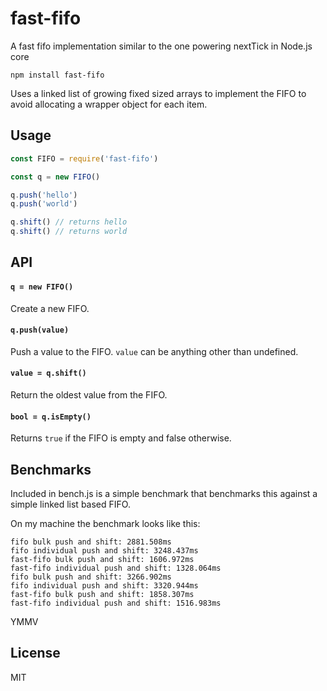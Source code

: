 # fast-fifo

A fast fifo implementation similar to the one powering nextTick in Node.js core

```
npm install fast-fifo
```

Uses a linked list of growing fixed sized arrays to implement the FIFO to avoid
allocating a wrapper object for each item.

## Usage

``` js
const FIFO = require('fast-fifo')

const q = new FIFO()

q.push('hello')
q.push('world')

q.shift() // returns hello
q.shift() // returns world
```

## API

#### `q = new FIFO()`

Create a new FIFO.

#### `q.push(value)`

Push a value to the FIFO. `value` can be anything other than undefined.

#### `value = q.shift()`

Return the oldest value from the FIFO.

#### `bool = q.isEmpty()`

Returns `true` if the FIFO is empty and false otherwise.

## Benchmarks

Included in bench.js is a simple benchmark that benchmarks this against a simple
linked list based FIFO.

On my machine the benchmark looks like this:

```
fifo bulk push and shift: 2881.508ms
fifo individual push and shift: 3248.437ms
fast-fifo bulk push and shift: 1606.972ms
fast-fifo individual push and shift: 1328.064ms
fifo bulk push and shift: 3266.902ms
fifo individual push and shift: 3320.944ms
fast-fifo bulk push and shift: 1858.307ms
fast-fifo individual push and shift: 1516.983ms
```

YMMV

## License

MIT

